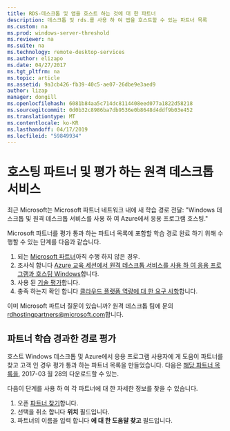 ```yaml
---
title: RDS-데스크톱 및 앱을 호스트 하는 것에 대 한 파트너
description: 데스크톱 및 rds.를 사용 하 여 앱을 호스트할 수 있는 파트너 목록
ms.custom: na
ms.prod: windows-server-threshold
ms.reviewer: na
ms.suite: na
ms.technology: remote-desktop-services
ms.author: elizapo
ms.date: 04/27/2017
ms.tgt_pltfrm: na
ms.topic: article
ms.assetid: 9a3cb426-fb39-40c5-ae07-26dbe9e3aed9
author: lizap
manager: dongill
ms.openlocfilehash: 6081b84aa5c714dc8114408eed077a1822d58218
ms.sourcegitcommit: 0d0b32c8986ba7db9536e0b8648d4ddf9b03e452
ms.translationtype: MT
ms.contentlocale: ko-KR
ms.lasthandoff: 04/17/2019
ms.locfileid: "59849934"
---
```

# <a name="remote-desktop-services-hosting-partners-and-assessment"></a>호스팅 파트너 및 평가 하는 원격 데스크톱 서비스

최근 Microsoft는 Microsoft 파트너 네트워크 내에 새 학습 경로 전달: "Windows 데스크톱 및 원격 데스크톱 서비스를 사용 하 여 Azure에서 응용 프로그램 호스팅."

Microsoft 파트너를 평가 통과 하는 파트너 목록에 포함할 학습 경로 완료 하기 위해 수행할 수 있는 단계를 다음과 같습니다.

1. 되는 [Microsoft 파트너](https://partner.microsoft.com/)아직 수행 하지 않은 경우.
2. 조사식 합니다 [Azure 교육 세션에서 원격 데스크톱 서비스를 사용 하 여 응용 프로그램과 호스팅 Windows](https://mspartnerlp.partner.microsoft.com/LearningPath/LearningPath/DLPaths?trackId=2915&rowId=3603)합니다.
3. 사용 된 [기술 평가](https://mspartnerlp.partner.microsoft.com/LearningPath/LearningPath/DLPaths?trackId=1660&rowId=2220&trackPathId=9871)합니다.
4. 충족 하는지 확인 합니다 [클라우드 플랫폼 역량에 대 한 요구 사항](https://partner.microsoft.com/en-us/membership/cloud-platform-competency)합니다.

이미 Microsoft 파트너 질문이 있습니까? 원격 데스크톱 팀에 문의 <rdhostingpartners@microsoft.com>합니다.  


## <a name="partners-who-have-passed-the-learning-path-assessment"></a>파트너 학습 경과한 경로 평가 

호스트 Windows 데스크톱 및 Azure에서 응용 프로그램 사용자에 게 도움이 파트너를 찾고 고객 인 경우 평가 통과 하는 파트너 목록을 만들었습니다. 다음은 [해당 파트너 목록을](https://github.com/MicrosoftDocs/windowsserverdocs/blob/master/WindowsServerDocs/remote/remote-desktop-services/RDS-Hosting-Partners.pdf), 2017-03 월 28의 다운로드할 수 있는.

다음이 단계를 사용 하 여 각 파트너에 대 한 자세한 정보를 찾을 수 있습니다.

1. 오픈 [파트너 찾기](https://partnercenter.microsoft.com/pcv/search)합니다.
2. 선택을 취소 합니다 **위치** 필드입니다.
3. 파트너의 이름을 입력 합니다 **에 대 한 도움말 찾고** 필드입니다.
